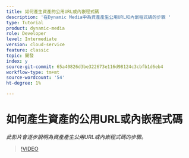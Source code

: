 ```yaml
---
title: 如何產生資產的公用URL或內嵌程式碼
description: '在Dynamic Media中為資產產生公用URL和內嵌程式碼的步驟 '
type: Tutorial
product: dynamic-media
role: Developer
level: Intermediate
version: cloud-service
feature: classic
topic: 開發
index: y
source-git-commit: 65a40826d3be322673e116d98124c3cbfb1d6eb4
workflow-type: tm+mt
source-wordcount: '54'
ht-degree: 1%

---
```



# 如何產生資產的公用URL或內嵌程式碼

*此影片會逐步說明為資產產生公用URL或內嵌程式碼的步驟。*

>[!VIDEO](https://video.tv.adobe.com/v/335364?quality=9&learn=on)
